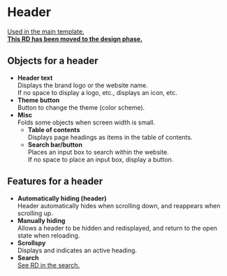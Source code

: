 # Header  

  [Used in the main template.](/docs/rd/main-template.md)  
  [**This RD has been moved to the design phase.**](/docs/design/header.md)  

## Objects for a header  

<!-- -->
- **Header text**  
  Displays the brand logo or the website name.  
  If no space to display a logo, etc., displays an icon, etc.
- **Theme button**  
  Button to change the theme (color scheme).
- **Misc**  
  Folds some objects when screen width is small.
  - **Table of contents**  
    Displays page headings as items in the table of contents.
  - **Search bar/button**  
    Places an input box to search within the website.  
    If no space to place an input box, display a button.
<!-- -->

## Features for a header  

<!-- -->
- **Automatically hiding (header)**  
  Header automatically hides when scrolling down, and reappears when scrolling up.
- **Manually hiding**  
  Allows a header to be hidden and redisplayed, and return to the open state when reloading.
- **Scrollspy**  
  Displays and indicates an active heading.
- **Search**  
  [See RD in the search.](/docs/rd/search.md)
<!-- -->
